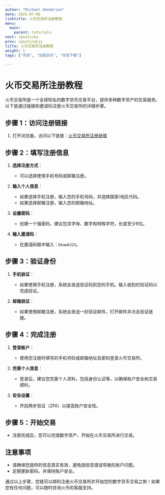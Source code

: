 ```yaml
---
author: "Michael Henderson"
date: 2025-07-06
linktitle: 火币交易所注册教程
menu:
  main:
    parent: tutorials
next: /posts/ba
prev: /posts/okjy
title: 火币交易所注册教程
weight: 1
tags: ["币安", "加密货币", "币安下载"]

---
```

# 火币交易所注册教程

火币交易所是一个全球知名的数字货币交易平台，提供多种数字资产的交易服务。以下是通过链接和邀请码注册火币交易所的详细步骤。

## 步骤 1：访问注册链接

1. 打开浏览器，访问以下链接：[火币交易所注册链接](https://www.htx.com/invite/zh-cn/1f?invite_code=bkaw6223)
  
## 步骤 2：填写注册信息

1. **选择注册方式**：
   - 可以选择使用手机号码或邮箱注册。
  
2. **输入个人信息**：
   - 如果选择手机注册，输入您的手机号码，并选择国家/地区代码。
   - 如果选择邮箱注册，输入您的邮箱地址。

3. **设置密码**：
   - 创建一个强密码，建议包含字母、数字和特殊字符，长度至少8位。

4. **输入邀请码**：
   - 在邀请码框中输入：`bkaw6223`。

## 步骤 3：验证身份

1. **手机验证**：
   - 如果使用手机注册，系统会发送验证码到您的手机。输入收到的验证码以完成验证。
  
2. **邮箱验证**：
   - 如果使用邮箱注册，系统会发送一封验证邮件。打开邮件并点击验证链接。

## 步骤 4：完成注册

1. **登录账户**：
   - 使用您注册时填写的手机号码或邮箱地址及密码登录火币交易所。

2. **完善个人信息**：
   - 登录后，建议您完善个人资料，包括身份认证等，以确保账户安全和交易顺利。

3. **安全设置**：
   - 开启两步验证（2FA）以提高账户安全性。

## 步骤 5：开始交易

- 注册完成后，您可以充值数字资产，开始在火币交易所进行交易。

## 注意事项

- 请确保您提供的信息真实有效，避免因信息错误导致的账户问题。
- 定期更新密码，并保持账户安全。

通过以上步骤，您就可以顺利注册火币交易所并开始您的数字货币交易之旅！如果您有任何问题，可以随时咨询火币的客服支持。